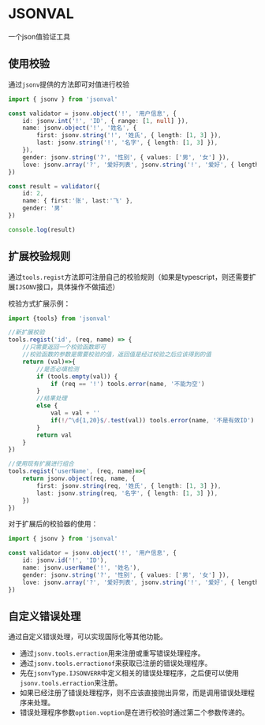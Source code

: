 # JSONVAL

一个json值验证工具

## 使用校验

通过`jsonv`提供的方法即可对值进行校验

```typescript
import { jsonv } from 'jsonval'

const validator = jsonv.object('!', '用户信息', {
	id: jsonv.int('!', 'ID', { range: [1, null] }),
	name: jsonv.object('!', '姓名', {
		first: jsonv.string('!', '姓氏', { length: [1, 3] }),
		last: jsonv.string('!', '名字', { length: [1, 3] }),
	}),
	gender: jsonv.string('?', '性别', { values: ['男', '女'] }),
	love: jsonv.array('?', '爱好列表', jsonv.string('!', '爱好', { length: [1,5] }))
})

const result = validator({
	id: 2,
	name: { first:'张', last:'飞' },
	gender: '男'
})

console.log(result)
```


## 扩展校验规则

通过`tools.regist`方法即可注册自己的校验规则（如果是typescript，则还需要扩展`IJSONV`接口，具体操作不做描述）

校验方式扩展示例：
```typescript
import {tools} from 'jsonval'

//新扩展校验
tools.regist('id', (req, name) => {
	//只需要返回一个校验函数即可
	//校验函数的参数是需要校验的值，返回值是经过校验之后应该得到的值
	return (val)=>{
		//是否必填检测
		if (tools.empty(val)) {
			if (req == '!') tools.error(name, '不能为空')
		}
		//结果处理
		else {
			val = val + ''
			if(!/^\d{1,20}$/.test(val)) tools.error(name, '不是有效ID')
		}
		return val
	}
})

//使用现有扩展进行组合
tools.regist('userName', (req, name)=>{
	return jsonv.object(req, name, {
		first: jsonv.string(req, '姓氏', { length: [1, 3] }),
		last: jsonv.string(req, '名字', { length: [1, 3] }),
	})
})
```

对于扩展后的校验器的使用：
```typescript
import { jsonv } from 'jsonval'

const validator = jsonv.object('!', '用户信息', {
	id: jsonv.id('!', 'ID'),
	name: jsonv.userName('!', '姓名'),
	gender: jsonv.string('?', '性别', { values: ['男', '女'] }),
	love: jsonv.array('?', '爱好列表', jsonv.string('!', '爱好', { length: [1,5] }))
})
```


## 自定义错误处理

通过自定义错误处理，可以实现国际化等其他功能。

* 通过`jsonv.tools.erraction`用来注册或重写错误处理程序。
* 通过`jsonv.tools.erractionof`来获取已注册的错误处理程序。
* 先在`jsonvType.IJSONVERR`中定义相关的错误处理程序，之后便可以使用`jsonv.tools.erraction`来注册。
* 如果已经注册了错误处理程序，则不应该直接抛出异常，而是调用错误处理程序来处理。
* 错误处理程序参数`option.voption`是在进行校验时通过第二个参数传递的。